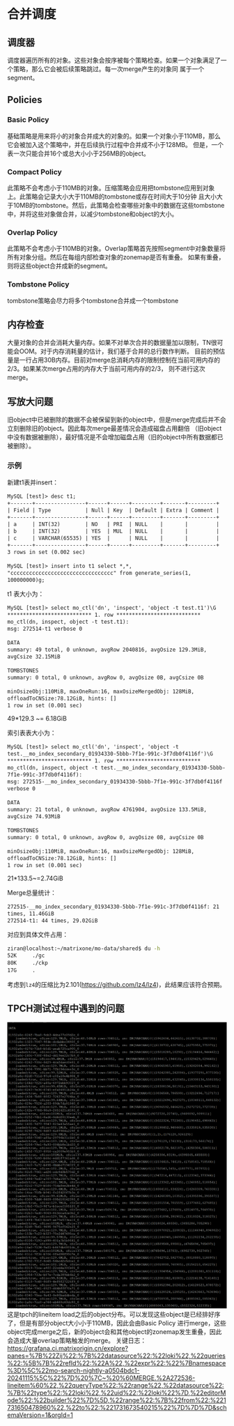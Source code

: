 # 合并调度

## 调度器

调度器遍历所有的对象。这些对象会按序被每个策略检查。如果一个对象满足了一个策略，那么它会被后续策略跳过。每一次merge产生的对象同
属于一个segment。

## Policies

### Basic Policy

基础策略是用来将小的对象合并成大的对象的。如果一个对象小于110MB，那么它会被加入这个策略中，并在后续执行过程中合并成不小于128MB。
但是，一个表一次只能合并16个或总大小小于256MB的object。

### Compact Policy

此策略不会考虑小于110MB的对象。压缩策略会应用把tombstone应用到对象上。此策略会记录大小大于110MB的tombstone或存在时间大于10分钟
且大小大于10MB的tombstone。然后，此策略会检查哪些对象中的数据在这些tombstone中，并将这些对象做合并，以减少tombstone和object的大小。

### Overlap Policy

此策略不会考虑小于110MB的对象。Overlap策略首先按照segment中对象数量将所有对象分组。然后在每组内部检查对象的zonemap是否有重叠。
如果有重叠，则将这些object合并成新的segment。

### Tombstone Policy

tombstone策略会尽力将多个tombstone合并成一个tombstone

## 内存检查

大量对象的合并会消耗大量内存。如果不对单次合并的数据量加以限制，TN很可能会OOM。对于内存消耗量的估计，我们基于合并的总行数作判断。
目前的预估量是一行占用30B内存。目前对merge总消耗内存的限制控制在当前可用内存的2/3。如果某次merge占用的内存大于当前可用内存的2/3，
则不进行这次merge。

## 写放大问题

旧object中已被删除的数据不会被保留到新的object中，但是merge完成后并不会立刻删除旧的object。因此每次merge最差情况会造成磁盘占用翻倍
（旧object中没有数据被删除），最好情况是不会增加磁盘占用（旧的object中所有数据都已被删除）。

### 示例

新建t1表并insert：
```mysql
MySQL [test]> desc t1;
+-------+----------------+------+------+---------+-------+---------+
| Field | Type           | Null | Key  | Default | Extra | Comment |
+-------+----------------+------+------+---------+-------+---------+
| a     | INT(32)        | NO   | PRI  | NULL    |       |         |
| b     | INT(32)        | YES  | MUL  | NULL    |       |         |
| c     | VARCHAR(65535) | YES  |      | NULL    |       |         |
+-------+----------------+------+------+---------+-------+---------+
3 rows in set (0.002 sec)

MySQL [test]> insert into t1 select *,*, "ccccccccccccccccccccccccccccccccc" from generate_series(1, 100000000)g;
```

t1 表大小为：
```mysql
MySQL [test]> select mo_ctl('dn', 'inspect', 'object -t test.t1')\G
*************************** 1. row ***************************
mo_ctl(dn, inspect, object -t test.t1):
msg: 272514-t1 verbose 0

DATA
summary: 49 total, 0 unknown, avgRow 2040816, avgOsize 129.3MiB, avgCsize 32.15MiB

TOMBSTONES
summary: 0 total, 0 unknown, avgRow 0, avgOsize 0B, avgCsize 0B

minOsizeObj:110MiB, maxOneRun:16, maxOsizeMergedObj: 128MiB, offloadToCNSize:78.12GiB, hints: []
1 row in set (0.001 sec)
```
49*129.3 ~= 6.18GiB

索引表表大小为：
```mysql
MySQL [test]> select mo_ctl('dn', 'inspect', 'object -t test.__mo_index_secondary_01934330-5bbb-7f1e-991c-3f7db0f4116f')\G
*************************** 1. row ***************************
mo_ctl(dn, inspect, object -t test.__mo_index_secondary_01934330-5bbb-7f1e-991c-3f7db0f4116f):
msg: 272515-__mo_index_secondary_01934330-5bbb-7f1e-991c-3f7db0f4116f verbose 0

DATA
summary: 21 total, 0 unknown, avgRow 4761904, avgOsize 133.5MiB, avgCsize 74.93MiB

TOMBSTONES
summary: 0 total, 0 unknown, avgRow 0, avgOsize 0B, avgCsize 0B

minOsizeObj:110MiB, maxOneRun:16, maxOsizeMergedObj: 128MiB, offloadToCNSize:78.12GiB, hints: []
1 row in set (0.001 sec)
```
21*133.5~=2.74GiB

Merge总量统计：
```
272515-__mo_index_secondary_01934330-5bbb-7f1e-991c-3f7db0f4116f: 21 times, 11.46GiB
272514-t1: 44 times, 29.02GiB
```
对应到具体文件占用：
```bash
ziran@localhost:~/matrixone/mo-data/shared$ du -h
52K     ./gc
80K     ./ckp
17G     .
```
考虑到`lz4`的压缩比为2.101(https://github.com/lz4/lz4)，此结果应该符合预期。

## TPCH测试过程中遇到的问题

![img.png](img.png)
这是tpch的lineitem load之后的object分布。可以发现这些object是已经排好序了，但是有部分object大小小于110MB，因此会由Basic Policy
进行merge，这些object完成merge之后，新的object会和其他object的zonemap发生重叠，因此会造成大量overlap策略触发的merge。
关键日志：https://grafana.ci.matrixorigin.cn/explore?panes=%7B%22Zij%22:%7B%22datasource%22:%22loki%22,%22queries%22:%5B%7B%22refId%22:%22A%22,%22expr%22:%22%7Bnamespace%3D%5C%22mo-search-nightly-a0504bdc1-20241115%5C%22%7D%20%7C~%20%60MERGE.%2A272536-lineitem%60%22,%22queryType%22:%22range%22,%22datasource%22:%7B%22type%22:%22loki%22,%22uid%22:%22loki%22%7D,%22editorMode%22:%22builder%22%7D%5D,%22range%22:%7B%22from%22:%221731650478960%22,%22to%22:%221731673540215%22%7D%7D%7D&schemaVersion=1&orgId=1
